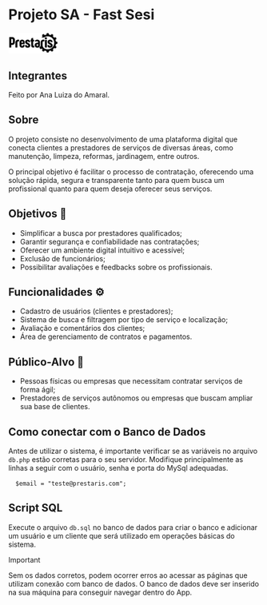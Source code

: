 # Projeto SA - Fast Sesi

<p>
  <img src="http://raw.githubusercontent.com/fic-fabrica-de-software/projeto-pessoal-projeto-ana/refs/heads/main/assets/logo.png" width="100" alt="Logo Prestaris">
</p>

## Integrantes
Feito por Ana Luiza do Amaral.

## Sobre
O projeto consiste no desenvolvimento de uma plataforma digital que conecta clientes a prestadores de serviços de diversas áreas, como manutenção, limpeza, reformas, jardinagem, entre outros.

O principal objetivo é facilitar o processo de contratação, oferecendo uma solução rápida, segura e transparente tanto para quem busca um profissional quanto para quem deseja oferecer seus serviços.

## Objetivos 🎯
- Simplificar a busca por prestadores qualificados;
- Garantir segurança e confiabilidade nas contratações;
- Oferecer um ambiente digital intuitivo e acessível;
- Exclusão de funcionários;
- Possibilitar avaliações e feedbacks sobre os profissionais.

## Funcionalidades ⚙️
- Cadastro de usuários (clientes e prestadores);
- Sistema de busca e filtragem por tipo de serviço e localização;
- Avaliação e comentários dos clientes;
- Área de gerenciamento de contratos e pagamentos.

## Público-Alvo 👥
- Pessoas físicas ou empresas que necessitam contratar serviços de forma ágil;
- Prestadores de serviços autônomos ou empresas que buscam ampliar sua base de clientes.

## Como conectar com o Banco de Dados
Antes de utilizar o sistema, é importante verificar se as variáveis no arquivo `db.php` estão corretas para o seu servidor. Modifique principalmente as linhas a seguir com o usuário, senha e porta do MySql adequadas.

```
  $email = "teste@prestaris.com";
```
## Script SQL

Execute o arquivo `db.sql` no banco de dados para criar o banco e adicionar um usuário e um cliente que será utilizado em operações básicas do sistema.

> [!IMPORTANT]
> Sem os dados corretos, podem ocorrer erros ao acessar as páginas que utilizam conexão com banco de dados.
> O banco de dados deve ser inserido na sua máquina para conseguir navegar dentro do App.
